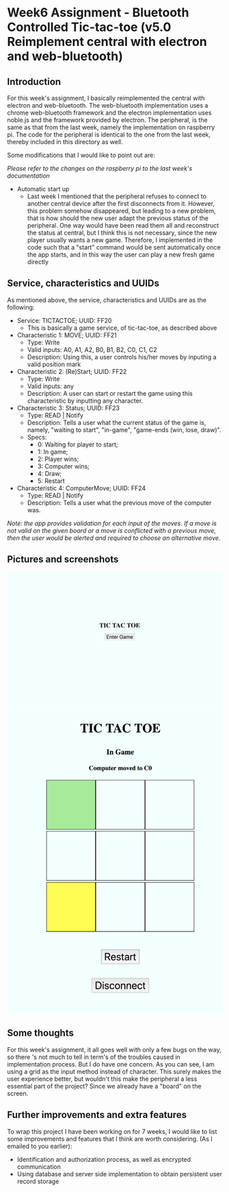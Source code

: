 # Week6 Assignment - Bluetooth Controlled Tic-tac-toe (v5.0 Reimplement central with electron and web-bluetooth)

## Introduction
For this week's assignment, I basically reimplemented the central with electron and web-bluetooth. The web-bluetooth implementation uses a chrome web-bluetooth framework and the electron implementation uses noble.js and the framework provided by electron. The peripheral, is the same as that from the last week, namely the implementation on raspberry pi. The code for the peripheral is identical to the one from the last week, thereby included in this directory as well.

Some modifications that I would like to point out are:

*Please refer to the changes on the raspberry pi to the last week's documentation*
- Automatic start up
	- Last week I mentioned that the peripheral refuses to connect to another central device after the first disconnects from it. However, this problem somehow disappeared, but leading to a new problem, that is how should the new user adapt the previous status of the peripheral. One way would have been read them all and reconstruct the status at central, but I think this is not necessary, since the new player usually wants a new game. Therefore, I implemented in the code such that a "start" command would be sent automatically once the app starts, and in this way the user can play a new fresh game directly

## Service, characteristics and UUIDs
As mentioned above, the service, characteristics and UUIDs are as the following:
- Service: TICTACTOE; UUID: FF20
	- This is basically a game service, of tic-tac-toe, as described above
- Characteristic 1: MOVE; UUID: FF21
	- Type: Write
	- Valid inputs: A0, A1, A2, B0, B1, B2, C0, C1, C2
	- Description: Using this, a user controls his/her moves by inputing a valid position mark
- Characteristic 2: (Re)Start; UUID: FF22
	- Type: Write
	- Valid inputs: any
	- Description: A user can start or restart the game using this characteristic by inputting any character.
- Characteristic 3: Status; UUID: FF23
	- Type: READ | Notify
	- Description: Tells a user what the current status of the game is, namely, "waiting to start", "in-game", "game-ends (win, lose, draw)".
    - Specs:
        - 0: Waiting for player to start;
        - 1: In game;
        - 2: Player wins;
        - 3: Computer wins;
        - 4: Draw;
		- 5: Restart
- Characteristic 4: ComputerMove; UUID: FF24
	- Type: READ | Notify
	- Description: Tells a user what the previous move of the computer was.

*Note: the app provides validation for each input of the moves. If a move is not valid on the given board or a move is conflicted with a previous move, then the user would be alerted and required to choose an alternative move.*

## Pictures and screenshots

<img src="documentation/1.PNG" alt="demo" width="600"/>

<img src="documentation/2.PNG" alt="2" width="600"/>


## Some thoughts
For this week's assignment, it all goes well with only a few bugs on the way, so there 's not much to tell in term's of the troubles caused in implementation process. But I do have one concern. As you can see, I am using a grid as the input method instead of character. This surely makes the user experience better, but wouldn't this make the peripheral a less essential part of the project? Since we already have a "board" on the screen.

## Further improvements and extra features
To wrap this project I have been working on for 7 weeks, I would like to list some improvements and features that I think are worth considering. (As I emailed to you earlier):
- Identification and authorization process, as well as encrypted communication
- Using database and server side implementation to obtain persistent user record storage
